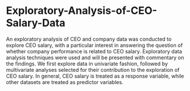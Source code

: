 # Exploratory-Analysis-of-CEO-Salary-Data

An exploratory analysis of CEO and company data was conducted to explore CEO salary, with a particular interest in answering the question of whether company performance is related to CEO salary.
Exploratory data analysis techniques were used and will be presented with commentary on the findings. We first explore data in univariate fashion, followed by multivariate analyses selected for their contribution to the exploration of CEO salary. In general, CEO salary is treated as a response variable, while other datasets are treated as predictor variables.
